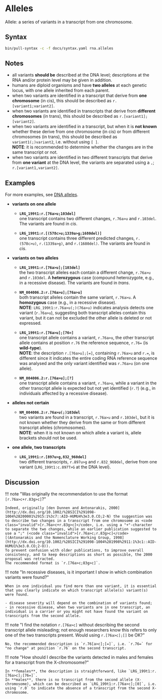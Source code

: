 # Alleles

<!-- ## Definition -->

Allele: a series of variants in a transcript from one chromosome.

## Syntax

```sh exec="true"
bin/pull-syntax -c -f docs/syntax.yaml rna.alleles
```

## Notes

- all variants **should be** described at the DNA level; descriptions at the RNA and/or protein level may be given in addition.
- humans are diploid organisms and have **two alleles** at each genetic locus, with one allele inherited from each parent.
- when two variants are identified in a transcript that derive from **one chromosome** (in cis), this should be described as `r.[variant1`<code class="spot1">;</code>`variant2]`.
- when two variants are identified in transcripts that derive from **different chromosomes** (in trans), this should be described as `r.[variant1]`<code class="spot1">;</code>`[variant2]`.
- when two variants are identified in a transcript, but when it is **not known** whether these derive from one chromosome (in cis) or from different chromosomes (in trans), this should be described as `variant1`<code class="spot1">(;)</code>`variant2`, i.e. without using `[ ]`.<br>
  **NOTE**: it is recommended to determine whether the changes are in the same transcript or not.
- when two variants are identified in two different transcripts that derive from **one variant** at the DNA level, the variants are separated using a `,`; `r.[variant1`<code class="spot1">,</code>`variant2]`.

## Examples

For more examples, see [DNA alleles](../DNA/alleles.md).

- **variants on one allele**
    - **`LRG_199t1:r.[76a>u;103del]`**<br>
      one transcript contains two different changes, `r.76a>u` and `r.103del`.
      The variants are found in _cis_.

    - **`LRG_199t1:r.[(578c>u;1339a>g;1680del)]`**<br>
      one transcript contains three different predicted changes, `r.(578c>u)`, `r.(1339a>g)`, and `r.(1680del)`.
      The variants are found in _cis_.

- **variants on two alleles**
    - **`LRG_199t1:r.[76a>u];[103del]`**<br>
      the two transcript alleles each contain a different change, `r.76a>u` and `r.103del`.
      A **heterozygous** case (compound heterozygote, e.g., in a recessive disease).
      The variants are found in _trans_.

    - **`NM_004006.2:r.[76a>u];[76a>u]`**<br>
      both transcript alleles contain the same variant, `r.76a>u`.
      A **homozygous** case (e.g., in a recessive disease).<br>
      **NOTE**: `LRG_199t1:r.76a>u(;)(76a>u)` indicates analysis detects one variant (`r.76a>u`), suggesting both transcript alleles contain this variant, but it can not be excluded the other allele is deleted or not expressed.

    - **`LRG_199t1:r.[76a>u];[76=]`**<br>
      one transcript allele contains a variant, `r.76a>u`, the other transcript allele contains at position `r.76` the reference sequence, `r.76=` (is **wild-type**).<br>
      **NOTE**: the description `r.[76a>u];[=]`, containing `r.76a>u` and `r.=`, is different since it indicates the entire coding RNA reference sequence was analysed and the only variant identified was `r.76a>u` (on one allele).

    - **`NM_004006.2:r.[76a>u];[?]`**<br>
      one transcript allele contains a variant, `r.76a>u`, while a variant in the other transcript allele is expected but not yet identified (`r.?`) (e.g., in individuals affected by a recessive disease).

- **alleles not certain**
    - **`NM_004006.2:r.76a>u(;)103del`**<br>
      two variants are found in a transcript, `r.76a>u` and `r.103del`, but it is not known whether they derive from the same or from different transcript alleles (chromosomes).<br>
      **NOTE**: when it is not known on which allele a variant is, allele brackets should not be used.

- **one allele, two transcripts**
    - **`LRG_199t1:r.[897u>g,832_960del]`**<br>
      two different transcripts, `r.897u>g` and `r.832_960del`, derive from one variant (`LRG_199t1:c.897T>G` at the DNA level).

## Discussion

!!! note "Was originally the recommendation to use the format <code class="invalid">[r.76a>c+r.83g>c]</code>?"

    Indeed, originally [den Dunnen and Antonarakis, 2000](http://dx.doi.org/10.1002/%28SICI%291098-1004%28200001%2915:1%3c7::AID-HUMU4%3e3.0.CO;2-N) the suggestion was to describe two changes in a transcript from one chromosome as <code class="invalid">[r.76a>c+r.83g>c]</code>, i.e. using a "+"-character to separate the two changes, while an earlier publication suggested to use a ";" (<code class="invalid">[r.76a>c;r.83g>c]</code> [(Antonarakis and the Nomenclature Working Group, 1998](http://dx.doi.org/10.1002/%28SICI%291098-1004%281998%2911:1%3c1::AID-HUMU1%3e3.0.CO;2-O)).
    To prevent confusion with older publications, to improve overall consistency, and to keep descriptions as short as possible, the 2000 proposal was retracted.
    The recommended format is `r.[76a>c;83g>c]`.

!!! note "In recessive diseases, is it important I show in which combination variants were found?"

    When in one individual you find more than one variant, it is essential that you clearly indicate on which transcript allele(s) variant(s) were found.

    - disease severity will depend on the combination of variants found;
    - in recessive disease, when two variants are in one transcript, an individual is a carrier or you might not have found the variant on transcripts from the second allele.

!!! note "I find the notation `r.[76a>c]` without describing the second transcript allele misleading; not enough researchers know this refers to only one of the two transcripts present. Would using <code class="invalid">r.[76a>c];[]</code> be OK?"

    No, the recommended description is `r.76[a>c];[=]`, i.e. `r.76=` for "no change" at position `r.76` on the second transcript.

!!! note "How should I describe the variants detected in males and females for a transcript from the X-chromosome?"

    In **females**, the description is straightforward, like `LRG_199t1:r.[76a>c];[76=]`.
    In **males**, there is no transcript from the second allele (X-chromosome), which can be described as `LRG_199t1:r.[76a>c];[0]`, i.e. using `r.0` to indicate the absence of a transcript from the second X-chromosome.
